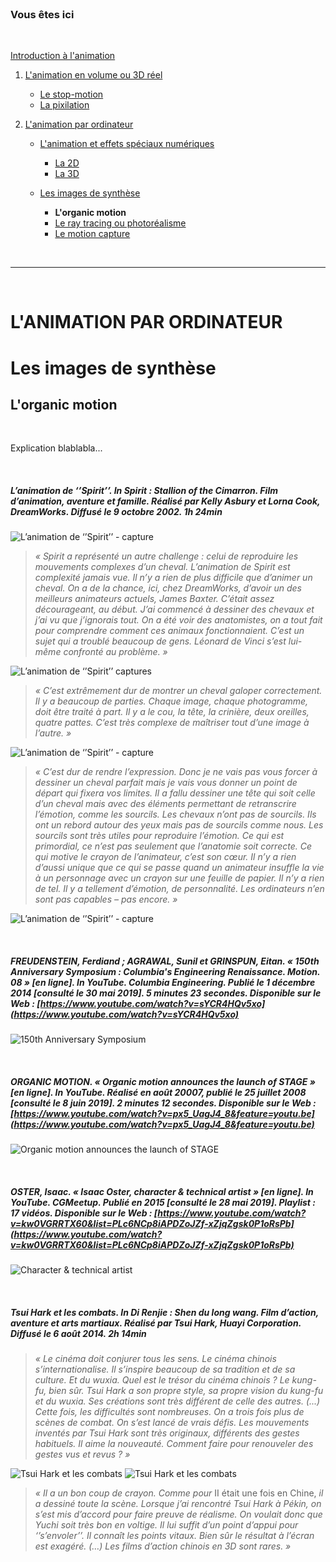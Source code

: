 <br/>

### Vous êtes ici

<br/>

[Introduction à l'animation](index.md)

1. [L'animation en volume ou 3D réel](envolume.md)

    - [Le stop-motion](stopmotion.md)
    - [La pixilation](pixilation.md)
    
2. [L'animation par ordinateur](parordinateur.md)

    - [L'animation et effets spéciaux numériques](numerique.md)
    
        * [La 2D](2d.md)
        * [La 3D](3d.md)
        
    - [Les images de synthèse](imagesdesynthèse.md)    
        * **L'organic motion**
        * [Le ray tracing ou photoréalisme](photorealisme.md)
        * [Le motion capture](motioncapture.md)

<br/>

------------------------------------------------------------------

<br/>

# L'ANIMATION PAR ORDINATEUR

# Les images de synthèse

## L'organic motion

<br/>

Explication blablabla...

<br/>

##### L’animation de ‘’Spirit’’. In _Spirit : Stallion of the Cimarron_. Film d’animation, aventure et famille. Réalisé par Kelly Asbury et Lorna Cook, DreamWorks. Diffusé le 9 octobre 2002. 1h 24min

![L’animation de ‘’Spirit’’ - capture](images/spiritcheval.JPG "Croquis de recherche")
> _« Spirit a représenté un autre challenge : celui de reproduire les mouvements complexes d’un cheval. L’animation de Spirit est complexité jamais vue. Il n’y a rien de plus difficile que d’animer un cheval. On a de la chance, ici, chez DreamWorks, d’avoir un des meilleurs animateurs actuels, James Baxter. C’était assez décourageant, au début. J’ai commencé à dessiner des chevaux et j’ai vu que j’ignorais tout. On a été voir des anatomistes, on a tout fait pour comprendre comment ces animaux fonctionnaient. C’est un sujet qui a troublé beaucoup de gens. Léonard de Vinci s’est lui-même confronté au problème. »_

![L’animation de ‘’Spirit’’ captures](images/spiritetude.JPG "Étude anatomique du cheval")

> _« C’est extrêmement dur de montrer un cheval galoper correctement. Il y a beaucoup de parties. Chaque image, chaque photogramme, doit être traité à part. Il y a le cou, la tête, la crinière, deux oreilles, quatre pattes. C’est très complexe de maîtriser tout d’une image à l’autre. »_

![L’animation de ‘’Spirit’’ - capture](images/spiritmarche.JPG "Synthèse d'un cheval en marche")

> _« C’est dur de rendre l’expression. Donc je ne vais pas vous forcer à dessiner un cheval parfait mais je vais vous donner un point de départ qui fixera vos limites. Il a fallu dessiner une tête qui soit celle d’un cheval mais avec des éléments permettant de retranscrire l’émotion, comme les sourcils. Les chevaux n’ont pas de sourcils. Ils ont un rebord autour des yeux mais pas de sourcils comme nous. Les sourcils sont très utiles pour reproduire l’émotion. Ce qui est primordial, ce n’est pas seulement que l’anatomie soit correcte. Ce qui motive le crayon de l’animateur, c’est son cœur. Il n’y a rien d’aussi unique que ce qui se passe quand un animateur insuffle la vie à un personnage avec un crayon sur une feuille de papier. Il n’y a rien de tel. Il y a tellement d’émotion, de personnalité. Les ordinateurs n’en sont pas capables – pas encore. »_

![L’animation de ‘’Spirit’’ - capture](images/spiritexpression.JPG "Le travail d'expression")

<br/>

##### FREUDENSTEIN, Ferdiand ; AGRAWAL,  Sunil et GRINSPUN, Eitan. « 150th Anniversary Symposium : Columbia's Engineering Renaissance. Motion. 08 » [en ligne]. In YouTube. _Columbia Engineering_. Publié le 1 décembre 2014  [consulté le 30 mai 2019]. 5 minutes 23 secondes. Disponible sur le Web : [https://www.youtube.com/watch?v=sYCR4HQv5xo](https://www.youtube.com/watch?v=sYCR4HQv5xo)

![150th Anniversary Symposium](images/motioncolombia.JPG "150th Anniversary Symposium : Columbia's Engineering Renaissance")

<br/>

##### ORGANIC MOTION. « Organic motion announces the launch of STAGE » [en ligne]. In YouTube. Réalisé en août 20007, publié le 25 juillet 2008 [consulté le 8 juin 2019]. 2 minutes 12 secondes. Disponible sur le Web : [https://www.youtube.com/watch?v=px5_UagJ4_8&feature=youtu.be](https://www.youtube.com/watch?v=px5_UagJ4_8&feature=youtu.be)

![Organic motion announces the launch of STAGE](images/organicmotion.JPG "Organic motion announces the launch of STAGE")

<br/>

##### OSTER, Isaac. « Isaac Oster, character & technical artist » [en ligne]. In YouTube. _CGMeetup_. Publié en 2015  [consulté le 28 mai 2019]. Playlist : 17 vidéos. Disponible sur le Web : [https://www.youtube.com/watch?v=kw0VGRRTX60&list=PLc6NCp8iAPDZoJZf-xZjqZgsk0P1oRsPb](https://www.youtube.com/watch?v=kw0VGRRTX60&list=PLc6NCp8iAPDZoJZf-xZjqZgsk0P1oRsPb)

![Character & technical artist](images/modelisationtutorial.JPG "Character & technical artist")

<br/>

##### Tsui Hark et les combats. In _Di Renjie : Shen du long wang_. Film d’action, aventure et arts martiaux. Réalisé par Tsui Hark, Huayi Corporation. Diffusé le 6 août 2014. 2h 14min

> _« Le cinéma doit conjurer tous les sens. Le cinéma chinois s’internationalise. Il s’inspire beaucoup de sa tradition et de sa culture. Et du wuxia. Quel est le trésor du cinéma chinois ? Le kung-fu, bien sûr. Tsui Hark a son propre style, sa propre vision du kung-fu et du wuxia. Ses créations sont très différent de celle des autres. (...) Cette fois, les difficultés sont nombreuses. On a trois fois plus de scènes de combat. On s’est lancé de vrais défis. Les mouvements inventés par Tsui Hark sont très originaux, différents des gestes habituels. Il aime la nouveauté. Comment faire pour renouveler des gestes vus et revus ? »_

![Tsui Hark et les combats](images/deecombatI.JPG "Découpage d'une scène de combat")
![Tsui Hark et les combats](images/deecombatII.JPG "Découpage d'une scène de combat")

> _« Il a un bon coup de crayon. Comme pour_ II était une fois en Chine, _il a dessiné toute la scène. Lorsque j’ai rencontré Tsui Hark à Pékin, on s’est mis d’accord pour faire preuve de réalisme. On voulait donc que Yuchi soit très bon en voltige. Il lui suffit d’un point d’appui pour ‘’s’envoler’’. Il connaît les points vitaux. Bien sûr le résultat à l’écran est exagéré. (…) Les films d’action chinois en 3D sont rares. »_

<br/>
